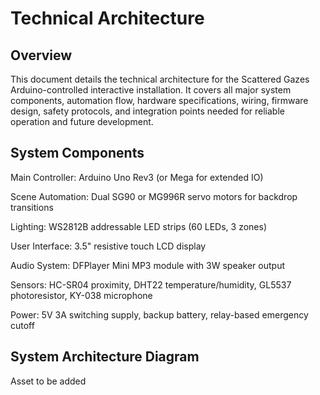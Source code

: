 # Technical Architecture
## Overview

This document details the technical architecture for the Scattered Gazes Arduino-controlled interactive installation. It covers all major system components, automation flow, hardware specifications, wiring, firmware design, safety protocols, and integration points needed for reliable operation and future development.

## System Components

Main Controller: Arduino Uno Rev3 (or Mega for extended IO)

Scene Automation: Dual SG90 or MG996R servo motors for backdrop transitions

Lighting: WS2812B addressable LED strips (60 LEDs, 3 zones)

User Interface: 3.5" resistive touch LCD display

Audio System: DFPlayer Mini MP3 module with 3W speaker output

Sensors: HC-SR04 proximity, DHT22 temperature/humidity, GL5537 photoresistor, KY-038 microphone

Power: 5V 3A switching supply, backup battery, relay-based emergency cutoff

## System Architecture Diagram

Asset to be added
